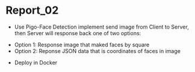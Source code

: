 # Report_02
- Use Pigo-Face Detection implement send image from Client to Server, then Server will response back one of two options:
+ Option 1: Response image that maked faces by square
+	Option 2: Reponse JSON data that is coordinates of faces in image
- Deploy in Docker
